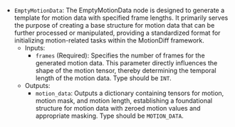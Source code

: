 - `EmptyMotionData`: The EmptyMotionData node is designed to generate a template for motion data with specified frame lengths. It primarily serves the purpose of creating a base structure for motion data that can be further processed or manipulated, providing a standardized format for initializing motion-related tasks within the MotionDiff framework.
    - Inputs:
        - `frames` (Required): Specifies the number of frames for the generated motion data. This parameter directly influences the shape of the motion tensor, thereby determining the temporal length of the motion data. Type should be `INT`.
    - Outputs:
        - `motion_data`: Outputs a dictionary containing tensors for motion, motion mask, and motion length, establishing a foundational structure for motion data with zeroed motion values and appropriate masking. Type should be `MOTION_DATA`.
